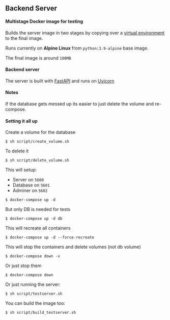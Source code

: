 ## Backend Server

#### Multistage Docker image for testing

Builds the server image in two stages by copying over
a [virtual environment](https://docs.python.org/3/library/venv.html) to the final image.

Runs currently on __Alpine Linux__ from `python:3.9-alpine` base image.

The final image is around `100MB`

#### Backend server

The server is built with [FastAPI](https://fastapi.tiangolo.com/) and runs on [Uvicorn](https://www.uvicorn.org/)

#### Notes

If the database gets messed up its easier to just delete the volume and re-compose.

#### Setting it all up

Create a volume for the database

```shell
$ sh script/create_volume.sh
```

To delete it

```shell
$ sh script/delete_volume.sh
```

This will setup:

- Server on `5600`
- Database on `5601`
- Adminer on `5602`

```shell
$ docker-compose up -d
```

But only DB is needed for tests

```shell
$ docker-compose up -d db
```

This will recreate all containers

```shell
$ docker-compose up -d --force-recreate
```

This will stop the containers and delete volumes (not db volume)

```shell
$ docker-compose down -v
```

Or just stop them

```shell
$ docker-compose down
```

Or just running the server:

```shell
$ sh script/testserver.sh
```

You can build the image too:

```shell
$ sh script/build_testserver.sh
```